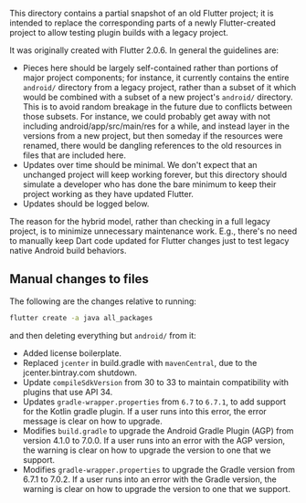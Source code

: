This directory contains a partial snapshot of an old Flutter project; it is
intended to replace the corresponding parts of a newly Flutter-created project
to allow testing plugin builds with a legacy project.

It was originally created with Flutter 2.0.6. In general the guidelines are:

- Pieces here should be largely self-contained rather than portions of
  major project components; for instance, it currently contains the entire
  `android/` directory from a legacy project, rather than a subset of it
  which would be combined with a subset of a new project's `android/`
  directory. This is to avoid random breakage in the future due to
  conflicts between those subsets. For instance, we could probably get
  away with not including android/app/src/main/res for a while, and
  instead layer in the versions from a new project, but then someday
  if the resources were renamed, there would be dangling references to
  the old resources in files that are included here.
- Updates over time should be minimal. We don't expect that an unchanged
  project will keep working forever, but this directory should simulate
  a developer who has done the bare minimum to keep their project working
  as they have updated Flutter.
- Updates should be logged below.

The reason for the hybrid model, rather than checking in a full legacy
project, is to minimize unnecessary maintenance work. E.g., there's no
need to manually keep Dart code updated for Flutter changes just to
test legacy native Android build behaviors.

## Manual changes to files

The following are the changes relative to running:

```bash
flutter create -a java all_packages
```

and then deleting everything but `android/` from it:

- Added license boilerplate.
- Replaced `jcenter` in build.gradle with `mavenCentral`, due to the
  jcenter.bintray.com shutdown.
- Update `compileSdkVersion` from 30 to 33 to maintain compatibility
  with plugins that use API 34.
- Updates `gradle-wrapper.properties` from `6.7` to `6.7.1`, to add
  support for the Kotlin gradle plugin. If a user runs into this
  error, the error message is clear on how to upgrade.
- Modifies `build.gradle` to upgrade the Android Gradle Plugin (AGP)
  from version 4.1.0 to 7.0.0. If a user runs into an error with
  the AGP version, the warning is clear on how to upgrade
  the version to one that we support.
- Modifies `gradle-wrapper.properties` to upgrade the Gradle version
  from 6.7.1 to 7.0.2. If a user runs into an error with the Gradle
  version, the warning is clear on how to upgrade the version to
  one that we support.
